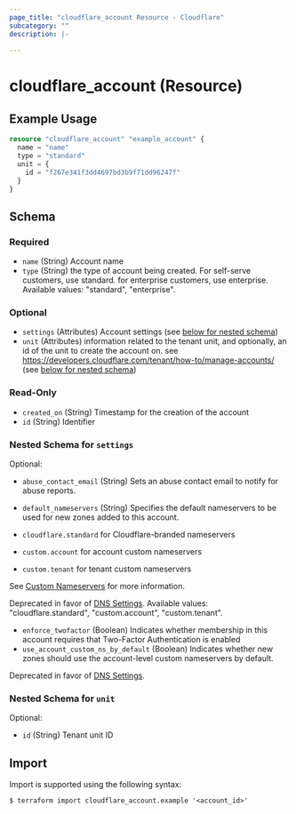 ```yaml
---
page_title: "cloudflare_account Resource - Cloudflare"
subcategory: ""
description: |-
  
---
```


# cloudflare_account (Resource)



## Example Usage

```terraform
resource "cloudflare_account" "example_account" {
  name = "name"
  type = "standard"
  unit = {
    id = "f267e341f3dd4697bd3b9f71dd96247f"
  }
}
```

<!-- schema generated by tfplugindocs -->
## Schema

### Required

- `name` (String) Account name
- `type` (String) the type of account being created. For self-serve customers, use standard. for enterprise customers, use enterprise.
Available values: "standard", "enterprise".

### Optional

- `settings` (Attributes) Account settings (see [below for nested schema](#nestedatt--settings))
- `unit` (Attributes) information related to the tenant unit, and optionally, an id of the unit to create the account on. see https://developers.cloudflare.com/tenant/how-to/manage-accounts/ (see [below for nested schema](#nestedatt--unit))

### Read-Only

- `created_on` (String) Timestamp for the creation of the account
- `id` (String) Identifier

<a id="nestedatt--settings"></a>
### Nested Schema for `settings`

Optional:

- `abuse_contact_email` (String) Sets an abuse contact email to notify for abuse reports.
- `default_nameservers` (String) Specifies the default nameservers to be used for new zones added to this account.

- `cloudflare.standard` for Cloudflare-branded nameservers
- `custom.account` for account custom nameservers
- `custom.tenant` for tenant custom nameservers

See [Custom Nameservers](https://developers.cloudflare.com/dns/additional-options/custom-nameservers/)
for more information.

Deprecated in favor of [DNS Settings](https://developers.cloudflare.com/api/operations/dns-settings-for-an-account-update-dns-settings).
Available values: "cloudflare.standard", "custom.account", "custom.tenant".
- `enforce_twofactor` (Boolean) Indicates whether membership in this account requires that
Two-Factor Authentication is enabled
- `use_account_custom_ns_by_default` (Boolean) Indicates whether new zones should use the account-level custom
nameservers by default.

Deprecated in favor of [DNS Settings](https://developers.cloudflare.com/api/operations/dns-settings-for-an-account-update-dns-settings).


<a id="nestedatt--unit"></a>
### Nested Schema for `unit`

Optional:

- `id` (String) Tenant unit ID

## Import

Import is supported using the following syntax:

```shell
$ terraform import cloudflare_account.example '<account_id>'
```
